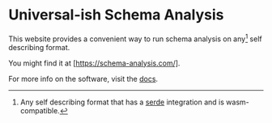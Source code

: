 # Universal-ish Schema Analysis

This website provides a convenient way to run schema analysis on any[^1] self describing format.

You might find it at [https://schema-analysis.com/].

For more info on the software, visit the [docs](https://github.com/QuartzLibrary/schema_analysis).

[^1]: Any self describing format that has a [serde](https://serde.rs) integration and is wasm-compatible.